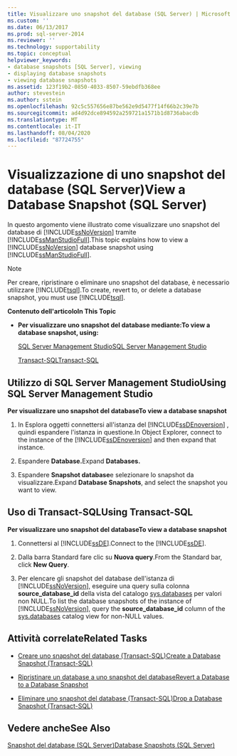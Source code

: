 ```yaml
---
title: Visualizzare uno snapshot del database (SQL Server) | Microsoft Docs
ms.custom: ''
ms.date: 06/13/2017
ms.prod: sql-server-2014
ms.reviewer: ''
ms.technology: supportability
ms.topic: conceptual
helpviewer_keywords:
- database snapshots [SQL Server], viewing
- displaying database snapshots
- viewing database snapshots
ms.assetid: 123f19b2-0850-4033-8507-59ebdfb368ee
author: stevestein
ms.author: sstein
ms.openlocfilehash: 92c5c557656e87be562e9d5477f14f66b2c39e7b
ms.sourcegitcommit: ad4d92dce894592a259721a1571b1d8736abacdb
ms.translationtype: MT
ms.contentlocale: it-IT
ms.lasthandoff: 08/04/2020
ms.locfileid: "87724755"
---
```

# <a name="view-a-database-snapshot-sql-server"></a><span data-ttu-id="30653-102">Visualizzazione di uno snapshot del database (SQL Server)</span><span class="sxs-lookup"><span data-stu-id="30653-102">View a Database Snapshot (SQL Server)</span></span>
  <span data-ttu-id="30653-103">In questo argomento viene illustrato come visualizzare uno snapshot del database di [!INCLUDE[ssNoVersion](../../includes/ssnoversion-md.md)] tramite [!INCLUDE[ssManStudioFull](../../includes/ssmanstudiofull-md.md)].</span><span class="sxs-lookup"><span data-stu-id="30653-103">This topic explains how to view a [!INCLUDE[ssNoVersion](../../includes/ssnoversion-md.md)] database snapshot using [!INCLUDE[ssManStudioFull](../../includes/ssmanstudiofull-md.md)].</span></span>  
  
> [!NOTE]  
>  <span data-ttu-id="30653-104">Per creare, ripristinare o eliminare uno snapshot del database, è necessario utilizzare [!INCLUDE[tsql](../../includes/tsql-md.md)].</span><span class="sxs-lookup"><span data-stu-id="30653-104">To create, revert to, or delete a database snapshot, you must use [!INCLUDE[tsql](../../includes/tsql-md.md)].</span></span>  
  
 <span data-ttu-id="30653-105">**Contenuto dell'articolo**</span><span class="sxs-lookup"><span data-stu-id="30653-105">**In This Topic**</span></span>  
  
-   <span data-ttu-id="30653-106">**Per visualizzare uno snapshot del database mediante:**</span><span class="sxs-lookup"><span data-stu-id="30653-106">**To view a database snapshot, using:**</span></span>  
  
     [<span data-ttu-id="30653-107">SQL Server Management Studio</span><span class="sxs-lookup"><span data-stu-id="30653-107">SQL Server Management Studio</span></span>](#SSMSProcedure)  
  
     [<span data-ttu-id="30653-108">Transact-SQL</span><span class="sxs-lookup"><span data-stu-id="30653-108">Transact-SQL</span></span>](#TsqlProcedure)  
  
##  <a name="using-sql-server-management-studio"></a><a name="SSMSProcedure"></a> <span data-ttu-id="30653-109">Utilizzo di SQL Server Management Studio</span><span class="sxs-lookup"><span data-stu-id="30653-109">Using SQL Server Management Studio</span></span>  
 <span data-ttu-id="30653-110">**Per visualizzare uno snapshot del database**</span><span class="sxs-lookup"><span data-stu-id="30653-110">**To view a database snapshot**</span></span>  
  
1.  <span data-ttu-id="30653-111">In Esplora oggetti connettersi all'istanza del [!INCLUDE[ssDEnoversion](../../includes/ssdenoversion-md.md)] , quindi espandere l'istanza in questione.</span><span class="sxs-lookup"><span data-stu-id="30653-111">In Object Explorer, connect to the instance of the [!INCLUDE[ssDEnoversion](../../includes/ssdenoversion-md.md)] and then expand that instance.</span></span>  
  
2.  <span data-ttu-id="30653-112">Espandere **Database.**</span><span class="sxs-lookup"><span data-stu-id="30653-112">Expand **Databases.**</span></span>  
  
3.  <span data-ttu-id="30653-113">Espandere **Snapshot database**e selezionare lo snapshot da visualizzare.</span><span class="sxs-lookup"><span data-stu-id="30653-113">Expand **Database Snapshots**, and select the snapshot you want to view.</span></span>  
  
##  <a name="using-transact-sql"></a><a name="TsqlProcedure"></a> <span data-ttu-id="30653-114">Uso di Transact-SQL</span><span class="sxs-lookup"><span data-stu-id="30653-114">Using Transact-SQL</span></span>  
 <span data-ttu-id="30653-115">**Per visualizzare uno snapshot del database**</span><span class="sxs-lookup"><span data-stu-id="30653-115">**To view a database snapshot**</span></span>  
  
1.  <span data-ttu-id="30653-116">Connettersi al [!INCLUDE[ssDE](../../includes/ssde-md.md)].</span><span class="sxs-lookup"><span data-stu-id="30653-116">Connect to the [!INCLUDE[ssDE](../../includes/ssde-md.md)].</span></span>  
  
2.  <span data-ttu-id="30653-117">Dalla barra Standard fare clic su **Nuova query**.</span><span class="sxs-lookup"><span data-stu-id="30653-117">From the Standard bar, click **New Query**.</span></span>  
  
3.  <span data-ttu-id="30653-118">Per elencare gli snapshot del database dell'istanza di [!INCLUDE[ssNoVersion](../../includes/ssnoversion-md.md)], eseguire una query sulla colonna **source_database_id** della vista del catalogo [sys.databases](/sql/relational-databases/system-catalog-views/sys-databases-transact-sql) per valori non NULL.</span><span class="sxs-lookup"><span data-stu-id="30653-118">To list the database snapshots of the instance of [!INCLUDE[ssNoVersion](../../includes/ssnoversion-md.md)], query the **source_database_id** column of the [sys.databases](/sql/relational-databases/system-catalog-views/sys-databases-transact-sql) catalog view for non-NULL values.</span></span>  
  
##  <a name="related-tasks"></a><a name="RelatedTasks"></a> <span data-ttu-id="30653-119">Attività correlate</span><span class="sxs-lookup"><span data-stu-id="30653-119">Related Tasks</span></span>  
  
-   [<span data-ttu-id="30653-120">Creare uno snapshot del database &#40;Transact-SQL&#41;</span><span class="sxs-lookup"><span data-stu-id="30653-120">Create a Database Snapshot &#40;Transact-SQL&#41;</span></span>](create-a-database-snapshot-transact-sql.md)  
  
-   [<span data-ttu-id="30653-121">Ripristinare un database a uno snapshot del database</span><span class="sxs-lookup"><span data-stu-id="30653-121">Revert a Database to a Database Snapshot</span></span>](revert-a-database-to-a-database-snapshot.md)  
  
-   [<span data-ttu-id="30653-122">Eliminare uno snapshot del database &#40;Transact-SQL&#41;</span><span class="sxs-lookup"><span data-stu-id="30653-122">Drop a Database Snapshot &#40;Transact-SQL&#41;</span></span>](drop-a-database-snapshot-transact-sql.md)  
  
## <a name="see-also"></a><span data-ttu-id="30653-123">Vedere anche</span><span class="sxs-lookup"><span data-stu-id="30653-123">See Also</span></span>  
 [<span data-ttu-id="30653-124">Snapshot del database &#40;SQL Server&#41;</span><span class="sxs-lookup"><span data-stu-id="30653-124">Database Snapshots &#40;SQL Server&#41;</span></span>](database-snapshots-sql-server.md)  
  
  
